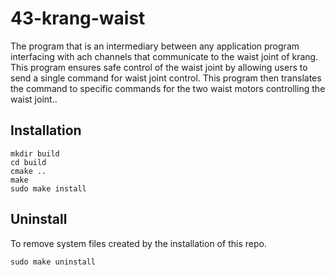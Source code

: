 # 43-krang-waist
The program that is an intermediary between any application program interfacing with ach channels that communicate to the waist joint of krang. This program ensures safe control of the waist joint by allowing users to send a single command for waist joint control. This program then translates the command to specific commands for the two waist motors controlling the waist joint..

## Installation

    mkdir build
    cd build
    cmake ..
    make
    sudo make install

## Uninstall
 To remove system files created by the installation of this repo.

    sudo make uninstall
